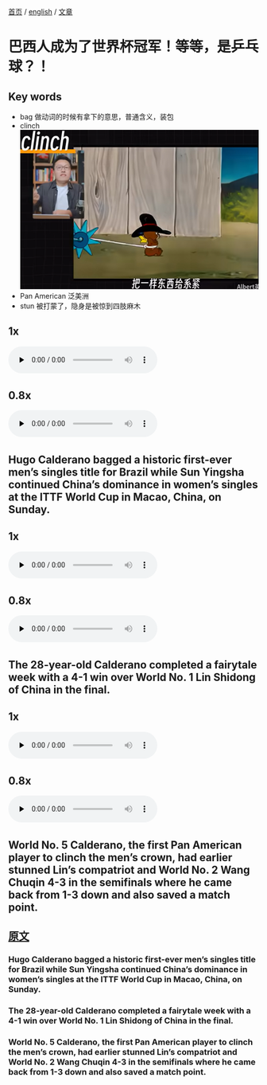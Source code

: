 [首页](https://printjs.github.io/blog) / [english](https://printjs.github.io/blog/docs/english) / [文章](https://printjs.github.io/blog/docs/english/course_speak)

# 巴西人成为了世界杯冠军！等等，是乒乓球？！

## Key words
- bag 做动词的时候有拿下的意思，普通含义，装包
- clinch ![系紧](image.png)
- Pan American 泛美洲
- stun 被打蒙了，隐身是被惊到四肢麻木

## 1x
<audio id="audio" controls="" preload="none">
    <source id="mp3" src="./audio_1_1.wav">
</audio>

## 0.8x
<audio id="audio" controls="" preload="none">
    <source id="mp3" src="./audio_1_0.8.wav">
</audio>

## Hugo Calderano bagged a historic first-ever men’s singles title for Brazil while Sun Yingsha continued China’s dominance in women’s singles at the ITTF World Cup in Macao, China, on Sunday.
 
## 1x
<audio id="audio" controls="" preload="none">
    <source id="mp3" src="./audio_2_1.wav">
</audio>

## 0.8x
<audio id="audio" controls="" preload="none">
    <source id="mp3" src="./audio_2_0.8.wav">
</audio>

## The 28-year-old Calderano completed a fairytale week with a 4-1 win over World No. 1 Lin Shidong of China in the final.

## 1x
<audio id="audio" controls="" preload="none">
    <source id="mp3" src="./audio_3_1.wav">
</audio>

## 0.8x
<audio id="audio" controls="" preload="none">
    <source id="mp3" src="./audio_3_0.8.wav">
</audio>

## World No. 5 Calderano, the first Pan American player to clinch the men’s crown, had earlier stunned Lin’s compatriot and World No. 2 Wang Chuqin 4-3 in the semifinals where he came back from 1-3 down and also saved a match point.

## [原文](https://www.bilibili.com/video/BV1rz5Cz1E3d?t=213.2)

### Hugo Calderano bagged a historic first-ever men’s singles title for Brazil while Sun Yingsha continued China’s dominance in women’s singles at the ITTF World Cup in Macao, China, on Sunday.
 
### The 28-year-old Calderano completed a fairytale week with a 4-1 win over World No. 1 Lin Shidong of China in the final.
 
### World No. 5 Calderano, the first Pan American player to clinch the men’s crown, had earlier stunned Lin’s compatriot and World No. 2 Wang Chuqin 4-3 in the semifinals where he came back from 1-3 down and also saved a match point.